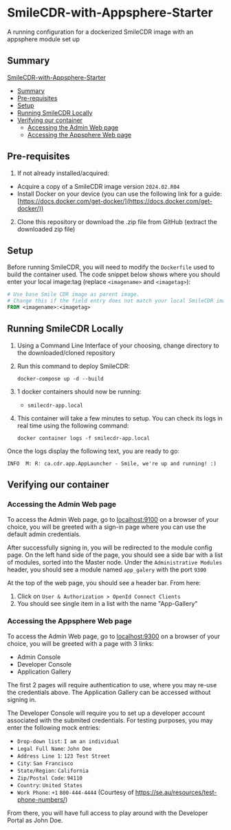 # SmileCDR-with-Appsphere-Starter
A running configuration for a dockerized SmileCDR image with an appsphere module set up

## Summary

[SmileCDR-with-Appsphere-Starter](#smilecdr-with-appsphere-starter)
* [Summary](#summary)
* [Pre-requisites](#pre-requisites)
* [Setup](#setup)
* [Running SmileCDR Locally](#running-smilecdr-locally)
* [Verifying our container](#verifying-our-container)
    * [Accessing the Admin Web page](#accessing-the-admin-web-page)
    * [Accessing the Appsphere Web page](#accessing-the-appsphere-web-page)

## Pre-requisites

1. If not already installed/acquired:

- Acquire a copy of a SmileCDR image version `2024.02.R04`
- Install Docker on your device (you can use the following link for a guide: [https://docs.docker.com/get-docker/](https://docs.docker.com/get-docker/))

2. Clone this repository or download the .zip file from GitHub (extract the downloaded zip file)

## Setup

Before running SmileCDR, you will need to modify the `Dockerfile` used to build the container used. The code snippet below shows where you should enter your local image:tag (replace `<imagename>` and `<imagetag>`):
``` Dockerfile
# Use base Smile CDR image as parent image. 
# Change this if the field entry does not match your local SmileCDR image
FROM <imagename>:<imagetag>
```

## Running SmileCDR Locally

1. Using a Command Line Interface of your choosing, change directory to the downloaded/cloned repository


3. Run this command to deploy SmileCDR:

    ```
    docker-compose up -d --build
    ```

4. 1 docker containers should now be running:
    * `smilecdr-app.local`

5. This container will take a few minutes to setup. You can check its logs in real time using the following command: 
    ```
    docker container logs -f smilecdr-app.local
    ```

Once the logs display the following text, you are ready to go:
```
INFO  M: R: ca.cdr.app.AppLauncher - Smile, we're up and running! :)
```
## Verifying our container

### Accessing the Admin Web page

To access the Admin Web page, go to <localhost:9100> on a browser of your choice, you will be greeted with a sign-in page where you can use the default admin credentials.

After successfully signing in, you will be redirected to the module config page. On the left hand side of the page, you should see a side bar with a list of modules, sorted into the Master node. Under the `Administrative Modules` header, you should see a module named `app_galery` with the port `9300`

At the top of the web page, you should see a header bar. From here:
1. Click on `User & Authorization > OpenId Connect Clients`
2. You should see  single item in a list with the name "App-Gallery"

### Accessing the Appsphere Web page

To access the Admin Web page, go to <localhost:9300> on a browser of your choice, you will be greeted with a page with 3 links: 

* Admin Console
* Developer Console
* Application Gallery

The first 2 pages will require authentication to use, where you may re-use the credentials above. The Application Gallery can be accessed without signing in. 

The Developer Console will require you to set up a developer account associated with the submited credentials. For testing purposes, you may enter the following mock entries:

* `Drop-down list`: `I am an individual`
* `Legal Full Name`: `John Doe`
* `Address Line 1`: `123 Test Street`
* `City`: `San Francisco`
* `State/Region`: `California`
* `Zip/Postal Code`: `94110`
* `Country`: `United States`
* `Work Phone`: `+1` `800-444-4444` (Courtesy of <https://se.au/resources/test-phone-numbers/>)

From there, you will have full access to play around with the Developer Portal as John Doe.